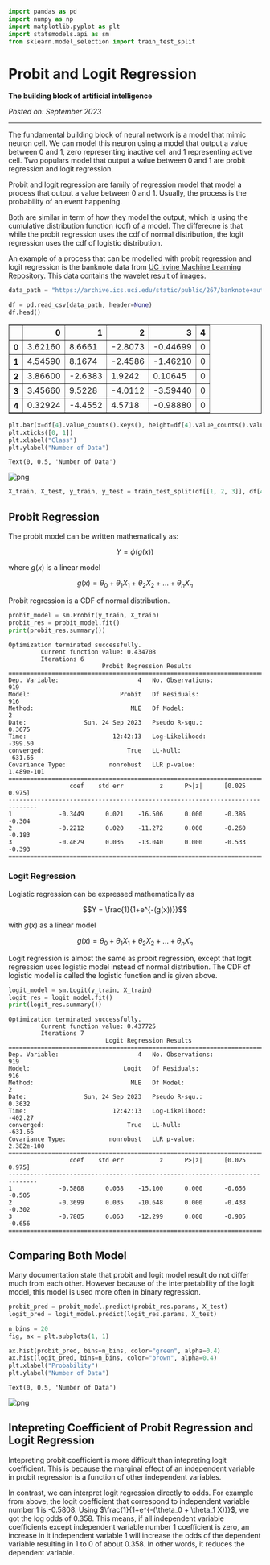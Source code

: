 <script type="text/x-mathjax-config">
    MathJax.Hub.Config({
        tex2jax: {
        skipTags: ['script', 'noscript', 'style', 'textarea', 'pre'],
        inlineMath: [['$','$']]
        }
    });
    </script>
      
<script type="text/javascript" async src="https://cdn.mathjax.org/mathjax/latest/MathJax.js?config=TeX-MML-AM_CHTML"> </script>


```python
import pandas as pd
import numpy as np
import matplotlib.pyplot as plt
import statsmodels.api as sm
from sklearn.model_selection import train_test_split
```

# Probit and Logit Regression

**The building block of artificial intelligence**

*Posted on: September 2023*

---

The fundamental building block of neural network is a model that mimic neuron cell. We can model this neuron using a model that output a value between 0 and 1, zero representing inactive cell and 1 representing active cell. Two populars model that output a value between 0 and 1 are probit regression and logit regression.

Probit and logit regression are family of regression model that model a process that output a value between 0 and 1. Usually, the process is the probability of an event happening.

Both are similar in term of how they model the output, which is using the cumulative distribution function (cdf) of a model. The differecne is that while the probit regression uses the cdf of normal distribution, the logit regression uses the cdf of logistic distribution.

An example of a process that can be modelled with probit regression and logit regression is the banknote data from [UC Irvine Machine Learning Repository](https://archive.ics.uci.edu/dataset/267/banknote+authentication). This data contains the wavelet result of images.


```python
data_path = "https://archive.ics.uci.edu/static/public/267/banknote+authentication.zip"

df = pd.read_csv(data_path, header=None)
df.head()
```




<div>
<style scoped>
    .dataframe tbody tr th:only-of-type {
        vertical-align: middle;
    }

    .dataframe tbody tr th {
        vertical-align: top;
    }

    .dataframe thead th {
        text-align: right;
    }
</style>
<table border="1" class="dataframe">
  <thead>
    <tr style="text-align: right;">
      <th></th>
      <th>0</th>
      <th>1</th>
      <th>2</th>
      <th>3</th>
      <th>4</th>
    </tr>
  </thead>
  <tbody>
    <tr>
      <th>0</th>
      <td>3.62160</td>
      <td>8.6661</td>
      <td>-2.8073</td>
      <td>-0.44699</td>
      <td>0</td>
    </tr>
    <tr>
      <th>1</th>
      <td>4.54590</td>
      <td>8.1674</td>
      <td>-2.4586</td>
      <td>-1.46210</td>
      <td>0</td>
    </tr>
    <tr>
      <th>2</th>
      <td>3.86600</td>
      <td>-2.6383</td>
      <td>1.9242</td>
      <td>0.10645</td>
      <td>0</td>
    </tr>
    <tr>
      <th>3</th>
      <td>3.45660</td>
      <td>9.5228</td>
      <td>-4.0112</td>
      <td>-3.59440</td>
      <td>0</td>
    </tr>
    <tr>
      <th>4</th>
      <td>0.32924</td>
      <td>-4.4552</td>
      <td>4.5718</td>
      <td>-0.98880</td>
      <td>0</td>
    </tr>
  </tbody>
</table>
</div>




```python
plt.bar(x=df[4].value_counts().keys(), height=df[4].value_counts().values, color=["red", "blue"], alpha=0.4)
plt.xticks([0, 1])
plt.xlabel("Class")
plt.ylabel("Number of Data")
```




    Text(0, 0.5, 'Number of Data')




    
![png](output_7_1.png)
    



```python
X_train, X_test, y_train, y_test = train_test_split(df[[1, 2, 3]], df[4], test_size=0.33, random_state=0)
```

## Probit Regression

The probit model can be written mathematically as:

$$Y = \phi(g(x))$$

where $g(x)$ is a linear model

$$g(x) = \theta_0 + \theta_1 X_1 + \theta_2 X_2 + ... + \theta_n X_n$$

Probit regression is a CDF of normal distribution.


```python
probit_model = sm.Probit(y_train, X_train)
probit_res = probit_model.fit()
print(probit_res.summary())
```

    Optimization terminated successfully.
             Current function value: 0.434708
             Iterations 6
                              Probit Regression Results                           
    ==============================================================================
    Dep. Variable:                      4   No. Observations:                  919
    Model:                         Probit   Df Residuals:                      916
    Method:                           MLE   Df Model:                            2
    Date:                Sun, 24 Sep 2023   Pseudo R-squ.:                  0.3675
    Time:                        12:42:13   Log-Likelihood:                -399.50
    converged:                       True   LL-Null:                       -631.66
    Covariance Type:            nonrobust   LLR p-value:                1.489e-101
    ==============================================================================
                     coef    std err          z      P>|z|      [0.025      0.975]
    ------------------------------------------------------------------------------
    1             -0.3449      0.021    -16.506      0.000      -0.386      -0.304
    2             -0.2212      0.020    -11.272      0.000      -0.260      -0.183
    3             -0.4629      0.036    -13.040      0.000      -0.533      -0.393
    ==============================================================================
    

### Logit Regression

Logistic regression can be expressed mathematically as

$$Y = \frac{1}{1+e^{-(g(x))}}$$

with $g(x)$ as a linear model

$$g(x) = \theta_0 + \theta_1 X_1 + \theta_2 X_2 + ... + \theta_n X_n$$

Logit regression is almost the same as probit regression, except that logit regression uses logistic model instead of normal distribution. The CDF of logistic model is called the logistic function and is given above.


```python
logit_model = sm.Logit(y_train, X_train)
logit_res = logit_model.fit()
print(logit_res.summary())
```

    Optimization terminated successfully.
             Current function value: 0.437725
             Iterations 7
                               Logit Regression Results                           
    ==============================================================================
    Dep. Variable:                      4   No. Observations:                  919
    Model:                          Logit   Df Residuals:                      916
    Method:                           MLE   Df Model:                            2
    Date:                Sun, 24 Sep 2023   Pseudo R-squ.:                  0.3632
    Time:                        12:42:13   Log-Likelihood:                -402.27
    converged:                       True   LL-Null:                       -631.66
    Covariance Type:            nonrobust   LLR p-value:                2.382e-100
    ==============================================================================
                     coef    std err          z      P>|z|      [0.025      0.975]
    ------------------------------------------------------------------------------
    1             -0.5808      0.038    -15.100      0.000      -0.656      -0.505
    2             -0.3699      0.035    -10.648      0.000      -0.438      -0.302
    3             -0.7805      0.063    -12.299      0.000      -0.905      -0.656
    ==============================================================================
    

## Comparing Both Model

Many documentation state that probit and logit model result do not differ much from each other. However because of the interpretability of the logit model, this model is used more often in binary regression.


```python
probit_pred = probit_model.predict(probit_res.params, X_test)
logit_pred = logit_model.predict(logit_res.params, X_test)
```


```python
n_bins = 20
fig, ax = plt.subplots(1, 1)

ax.hist(probit_pred, bins=n_bins, color="green", alpha=0.4)
ax.hist(logit_pred, bins=n_bins, color="brown", alpha=0.4)
plt.xlabel("Probability")
plt.ylabel("Number of Data")
```




    Text(0, 0.5, 'Number of Data')




    
![png](output_18_1.png)
    


## Intepreting Coefficient of Probit Regression and Logit Regression

Intepreting probit coefficient is more difficult than intepreting logit coefficient. This is because the marginal effect of an independent variable in probit regression is a function of other independent variables.

In contrast, we can interpret logit regression directly to odds. For example from above, the logit coefficient that correspond to independent variable number 1 is -0.5808. Using $\frac{1}{1+e^{-(\theta_0 + \theta_1 X)}}$, we got the log odds of 0.358. This means, if all independent variable coefficients except independent variable number 1 coefficient is zero, an increase in it independent variable 1 will increase the odds of the dependent variable resulting in 1 to 0 of about 0.358. In other words, it reduces the dependent variable.

